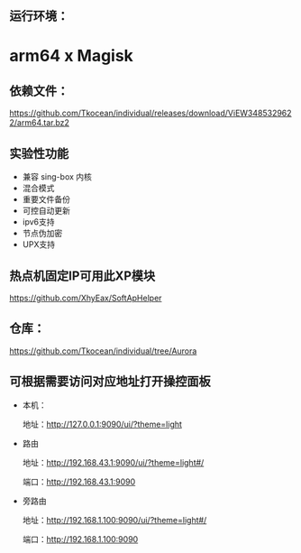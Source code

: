 ## 运行环境：
# arm64 x Magisk

## 依赖文件：
https://github.com/Tkocean/individual/releases/download/ViEW3485329622/arm64.tar.bz2

## 实验性功能

- 兼容 sing-box 内核
- 混合模式
- 重要文件备份
- 可控自动更新
- ipv6支持
- 节点伪加密
- UPX支持

## 热点机固定IP可用此XP模块
https://github.com/XhyEax/SoftApHelper


## 仓库：
https://github.com/Tkocean/individual/tree/Aurora

## 可根据需要访问对应地址打开操控面板

- 本机：

  地址：http://127.0.0.1:9090/ui/?theme=light

- 路由

  地址：http://192.168.43.1:9090/ui/?theme=light#/

  端口：http://192.168.43.1:9090

- 旁路由

  地址：http://192.168.1.100:9090/ui/?theme=light#/

  端口：http://192.168.1.100:9090

